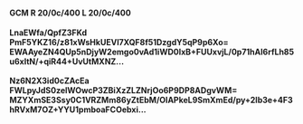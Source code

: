 #### GCM R 20/0c/400 L 20/0c/400
**LnaEWfa/QpfZ3FKd**<br/>**PmF5YKZ16/z81xWsHkUEVl7XQF8f51DzgdY5qP9p6Xo=**<br/>**EWAAyeZN4QUp5nDjyW2emgo0vAd1iWD0IxB+FUUxvjL/0p71hAl6rfLh85u6xltN/+qiR44+UvUtMXNZ...**<br/><br/>
**Nz6N2X3id0cZAcEa**<br/>**FWLpyJdS0zelWOwcP3ZBiXzZLZNrjOo6P9DP8ADgvWM=**<br/>**MZYXmSE3Ssy0C1VRZMm86yZtEbM/OlAPkeL9SmXmEd/py+2lb3e+4F3hRVxM7OZ+YYU1pmboaFCOebxi...**